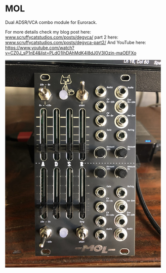 # MOL

Dual ADSR/VCA combo module for Eurorack.

For more details check my blog post here: www.scruffycatstudios.com/posts/degvca/
part 2 here: www.scruffycatstudios.com/posts/degvca-part2/
And YouTube here: https://www.youtube.com/watch?v=CZ0J_sP1nE4&list=PLdO1IhDAhMdK4l8dJ0V3lOzin-maOEFXo

![MOL](img/MOL.jpg)
